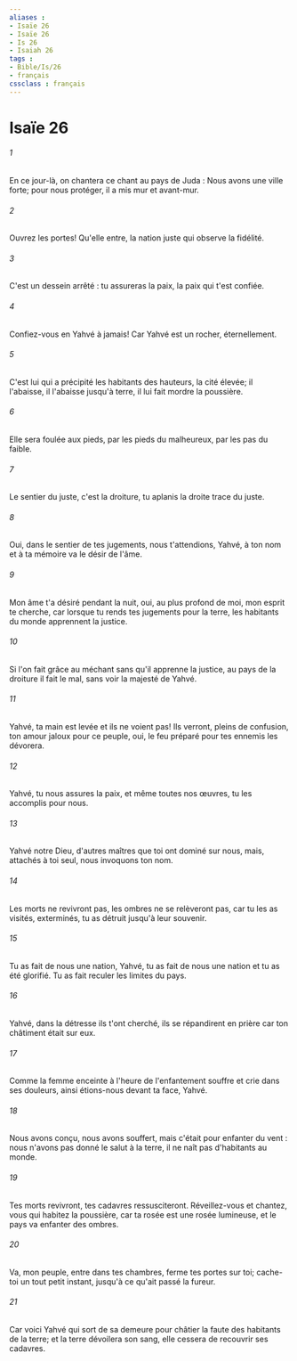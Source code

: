 ```yaml
---
aliases : 
- Isaïe 26
- Isaïe 26
- Is 26
- Isaiah 26
tags : 
- Bible/Is/26
- français
cssclass : français
---
```


# Isaïe 26

###### 1
En ce jour-là, on chantera ce chant au pays de Juda : Nous avons une ville forte; pour nous protéger, il a mis mur et avant-mur. 
###### 2
Ouvrez les portes! Qu'elle entre, la nation juste qui observe la fidélité. 
###### 3
C'est un dessein arrêté : tu assureras la paix, la paix qui t'est confiée. 
###### 4
Confiez-vous en Yahvé à jamais! Car Yahvé est un rocher, éternellement. 
###### 5
C'est lui qui a précipité les habitants des hauteurs, la cité élevée; il l'abaisse, il l'abaisse jusqu'à terre, il lui fait mordre la poussière. 
###### 6
Elle sera foulée aux pieds, par les pieds du malheureux, par les pas du faible. 
###### 7
Le sentier du juste, c'est la droiture, tu aplanis la droite trace du juste. 
###### 8
Oui, dans le sentier de tes jugements, nous t'attendions, Yahvé, à ton nom et à ta mémoire va le désir de l'âme. 
###### 9
Mon âme t'a désiré pendant la nuit, oui, au plus profond de moi, mon esprit te cherche, car lorsque tu rends tes jugements pour la terre, les habitants du monde apprennent la justice. 
###### 10
Si l'on fait grâce au méchant sans qu'il apprenne la justice, au pays de la droiture il fait le mal, sans voir la majesté de Yahvé. 
###### 11
Yahvé, ta main est levée et ils ne voient pas! Ils verront, pleins de confusion, ton amour jaloux pour ce peuple, oui, le feu préparé pour tes ennemis les dévorera. 
###### 12
Yahvé, tu nous assures la paix, et même toutes nos œuvres, tu les accomplis pour nous. 
###### 13
Yahvé notre Dieu, d'autres maîtres que toi ont dominé sur nous, mais, attachés à toi seul, nous invoquons ton nom. 
###### 14
Les morts ne revivront pas, les ombres ne se relèveront pas, car tu les as visités, exterminés, tu as détruit jusqu'à leur souvenir. 
###### 15
Tu as fait de nous une nation, Yahvé, tu as fait de nous une nation et tu as été glorifié. Tu as fait reculer les limites du pays. 
###### 16
Yahvé, dans la détresse ils t'ont cherché, ils se répandirent en prière car ton châtiment était sur eux. 
###### 17
Comme la femme enceinte à l'heure de l'enfantement souffre et crie dans ses douleurs, ainsi étions-nous devant ta face, Yahvé. 
###### 18
Nous avons conçu, nous avons souffert, mais c'était pour enfanter du vent : nous n'avons pas donné le salut à la terre, il ne naît pas d'habitants au monde. 
###### 19
Tes morts revivront, tes cadavres ressusciteront. Réveillez-vous et chantez, vous qui habitez la poussière, car ta rosée est une rosée lumineuse, et le pays va enfanter des ombres. 
###### 20
Va, mon peuple, entre dans tes chambres, ferme tes portes sur toi; cache-toi un tout petit instant, jusqu'à ce qu'ait passé la fureur. 
###### 21
Car voici Yahvé qui sort de sa demeure pour châtier la faute des habitants de la terre; et la terre dévoilera son sang, elle cessera de recouvrir ses cadavres. 
